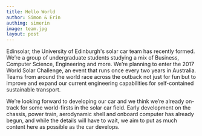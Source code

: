 ```yaml
---
title: Hello World
author: Simon & Erin
authimg: simerin
image: team.jpg
layout: post
---
```



Edinsolar, the University of Edinburgh's solar car team has recently formed. We’re a group of undergraduate students studying a mix of Business, Computer Science, Engineering and more. We’re planning to enter the 2017 World Solar Challenge, an event that runs once every two years in Australia. Teams from around the world race across the outback not just for fun but to improve and expand our current engineering capabilities for self-contained sustainable transport.

We’re looking forward to developing our car and we think we’re already on-track for some world-firsts in the solar car field. Early development on the chassis, power train, aerodynamic shell and onboard computer has already begun, and while the details will have to wait, we aim to put as much content here as possible as the car develops.
